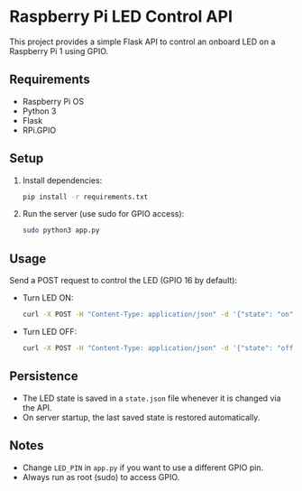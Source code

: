 # Raspberry Pi LED Control API

This project provides a simple Flask API to control an onboard LED on a Raspberry Pi 1 using GPIO.

## Requirements
- Raspberry Pi OS
- Python 3
- Flask
- RPi.GPIO

## Setup
1. Install dependencies:
   ```bash
   pip install -r requirements.txt
   ```
2. Run the server (use sudo for GPIO access):
   ```bash
   sudo python3 app.py
   ```

## Usage
Send a POST request to control the LED (GPIO 16 by default):

- Turn LED ON:
  ```bash
  curl -X POST -H "Content-Type: application/json" -d '{"state": "on"}' http://<raspberrypi-ip>:5000/led
  ```
- Turn LED OFF:
  ```bash
  curl -X POST -H "Content-Type: application/json" -d '{"state": "off"}' http://<raspberrypi-ip>:5000/led
  ```

## Persistence
- The LED state is saved in a `state.json` file whenever it is changed via the API.
- On server startup, the last saved state is restored automatically.

## Notes
- Change `LED_PIN` in `app.py` if you want to use a different GPIO pin.
- Always run as root (sudo) to access GPIO. 